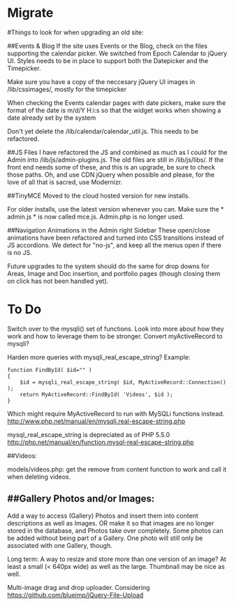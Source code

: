 Migrate
=======

#Things to look for when upgrading an old site: 


##Events & Blog
If the site uses Events or the Blog, check on the files supporting the calendar picker. We switched from Epoch Calendar to jQuery UI. Styles needs to be in place to support both the Datepicker and the Timepicker. 

Make sure you have a copy of the neccesary jQuery UI images in /lib/cssimages/, mostly for the timepicker

When checking the Events calendar pages with date pickers, make sure the format of the date is m/d/Y H:i:s so that the widget works when showing a date already set by the system

Don't yet delete the /lib/calendar/calendar_util.js. This needs to be refactored. 


##JS Files
I have refactored the JS and combined as much as I could for the Admin into /lib/js/admin-plugins.js. The old files are still in /lib/js/libs/. If the front end needs some of these, and this is an upgrade, be sure to check those paths. Oh, and use CDN jQuery when possible and please, for the love of all that is sacred, use Modernizr. 


##TinyMCE
Moved to the cloud hosted version for new installs.

For older installs, use the latest version whenever you can. Make sure the * admin.js * is now called mce.js. Admin.php is no longer used. 


##Navigation
Animations in the Admin right Sidebar
These open/close animations have been refactored and turned into CSS transitions instead of JS accordions. We detect for "no-js", and keep all the menus open if there is no JS. 

Future upgrades to the system should do the same for drop downs for Areas, Image and Doc insertion, and portfolio pages (though closing them on click has not been handled yet). 


To Do
=====

Switch over to the mysqli() set of functions. Look into more about how they work and how to leverage them to be stronger. 
Convert myActiveRecord to mysqli? 

Harden more queries with mysqli_real_escape_string? Example: 

````
function FindById( $id="" )
{
	$id = mysqli_real_escape_string( $id, MyActiveRecord::Connection() );
	return MyActiveRecord::FindById( 'Videos', $id );
}
````

Which might require MyActiveRecord to run with MySQLi functions instead. 
http://www.php.net/manual/en/mysqli.real-escape-string.php

mysql_real_escape_string is depreciated as of PHP 5.5.0
http://php.net/manual/en/function.mysql-real-escape-string.php


##Videos: 

models/videos.php: get the remove from content function to work and call it when deleting videos. 


##Gallery Photos and/or Images:
----------------------------

Add a way to access (Gallery) Photos and insert them into content descriptions as well as Images.
OR make it so that images are no longer stored in the database, and Photos take over completely. 
Some photos can be added without being part of a Gallery. 
One photo will still only be associated with one Gallery, though. 

Long term: A way to resize and store more than one version of an image?  At least a small (< 640px wide) as well as the large. 
Thumbnail may be nice as well. 

Multi-image drag and drop uploader. Considering https://github.com/blueimp/jQuery-File-Upload
